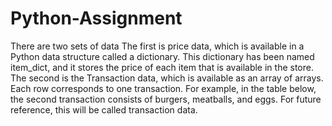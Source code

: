 # Python-Assignment
There are two sets of data 
  The first is price data, which is available in a Python data structure called a dictionary. 
  This dictionary has been named item_dict, and it stores the price of each item that is available in the store.
  The second is the Transaction data, which is available as an array of arrays. 
  Each row corresponds to one transaction. 
  For example, in the table below, the second transaction consists of burgers, meatballs, and eggs. For future reference, this will be called transaction data.

